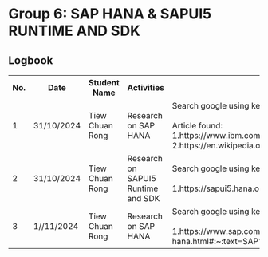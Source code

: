 # Group 6: SAP HANA & SAPUI5 RUNTIME AND SDK

## Logbook
<div class="logbook">
  <table>
  <tr>
    <th>No.</th>
    <th>Date</th>
    <th>Student Name</th>
    <th>Activities</th>
    <th>details</th>
  </tr>
    <tr>
      <td>1</td>
      <td>31/10/2024</td>
      <td>Tiew Chuan Rong</td>
      <td>Research on SAP HANA</td>
      <td>Search google using keyword:"SAP HANA"
        <br><br>
        Article found:<br>
        1.https://www.ibm.com/topics/sap-hana<br>
        2.https://en.wikipedia.org/wiki/SAP_HANA
      </td>
    </tr>
    <tr>
      <td>2</td>
      <td>31/10/2024</td>
      <td>Tiew Chuan Rong</td>
      <td>Research on SAPUI5 Runtime and SDK</td>
      <td>
        Search google using keyword:"SAPUI5 Runtime and SDK"
        <br><br>
        1.https://sapui5.hana.ondemand.com/sdk/#/topic/0d6ead17f48b4ccab3ff53e7e8bcc173.html
      </td>
    </tr>
    <tr>
      <td>3</td>
      <td>1//11/2024</td>
      <td>Tiew Chuan Rong</td>
      <td>Research on SAP HANA</td>
      <td>
         Search google using keyword:"WHat is SAP HANA"
        <br><br>
        1.https://www.sap.com/india/products/technology-platform/hana/what-is-sap-hana.html#:~:text=SAP%20HANA%20(High%2Dperformance%20ANalytic,keeping%20it%20on%20a%20disk.
      </td>
    </tr>
  </table>
</div>
